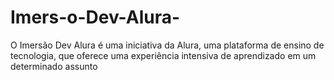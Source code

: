 # Imers-o-Dev-Alura-
O Imersão Dev Alura é uma iniciativa da Alura, uma plataforma de ensino de tecnologia, que oferece uma experiência intensiva de aprendizado em um determinado assunto
